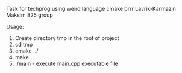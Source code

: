 Task for techprog using weird language cmake brrr
Lavrik-Karmazin Maksim 825 group

Usage:

1. Create directory tmp in the root of project
2. cd tmp
3. cmake ../
4. make
5. ./main - execute main.cpp executable file
